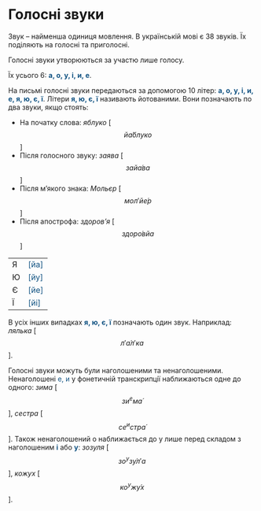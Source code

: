 # Голосні звуки

Звук – найменша одиниця мовлення. В українськiй мовi є 38 звукiв. Їх подiляють на голоснi та приголоснi.

Голоснi звуки утворюються за участю лише голосу.

Їх усього 6: <b><font color="#0F5181">а, o, у, i, и, е</font></b>.

На письмi голоснi звуки передаються за допомогою 10 лiтер: <b><font color="#0F5181">а, o, у, i, и, е, я, ю, є, ї</font></b>. Лiтери <b><font color="#0F5181">я, ю, є, ї</font></b> називають йотованими. Вони позначають по два звуки, якщо стоять:
 * На початку слова: *яблуко* [$$й\acute{а}блуко$$]
 * Пiсля голосного звуку: *заява* [$$зай\acute{а}ва$$]
 * Пiсля м’якого знака: *Мольєр* [$$мол′й\acute{е}р$$]
 * Пiсля апострофа: *здоров’я* [$$здор\acute{о}вйа$$]

<div class="centered-table-wrapper">
<table class="centered-table">
<tr>
<td>Я</td>
<td><font color="#0F5181">[йа]</font></td>
</tr>
<tr>
<td>Ю</td>
<td><font color="#0F5181">[йу]</font></td>
</tr>
<tr>
<td>Є</td>
<td><font color="#0F5181">[йе]</font></td>
</tr>
<tr>
<td>Ї</td>
<td><font color="#0F5181">[йi]</font></td>
</tr>
</table>
</div>

В усiх iнших випадках <b><font color="#0F5181">я, ю, є, ї</font></b> позначають один звук.
Наприклад: *лялька* [$$л′ \acute{а}л′ка$$].

Голоснi звуки можуть були наголошеними та ненаголошеними. Ненаголошенi </b><font color="#0F5181">е, и</font></b> у фонетичнiй транскрипцiї наближаються одне до одного: *зима* [$$зи^eм\acute{а}$$], *сестра* [$$се^и стр\acute{а}$$]. Також ненаголошений о наближається до у лише перед складом з наголошеним <b><font color="#0F5181">i</font></b> або <b><font color="#0F5181">у</font></b>: *зозуля* [$$зо^уз\acute{у}л′а$$], *кожух* [$$ко^уж\acute{у}х$$].
